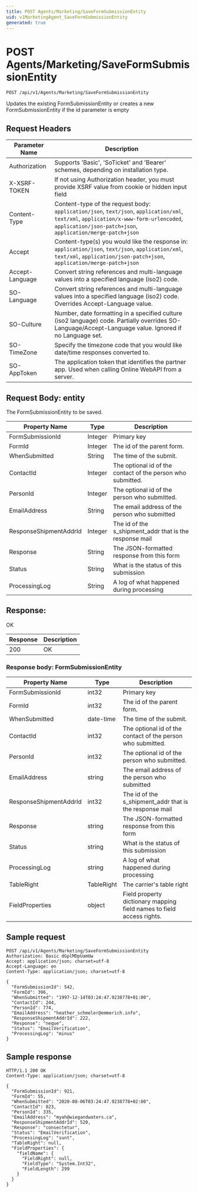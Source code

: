 ```yaml
---
title: POST Agents/Marketing/SaveFormSubmissionEntity
uid: v1MarketingAgent_SaveFormSubmissionEntity
generated: true
---
```


# POST Agents/Marketing/SaveFormSubmissionEntity

```http
POST /api/v1/Agents/Marketing/SaveFormSubmissionEntity
```

Updates the existing FormSubmissionEntity or creates a new FormSubmissionEntity if the id parameter is empty








## Request Headers

| Parameter Name | Description |
|----------------|-------------|
| Authorization  | Supports 'Basic', 'SoTicket' and 'Bearer' schemes, depending on installation type. |
| X-XSRF-TOKEN   | If not using Authorization header, you must provide XSRF value from cookie or hidden input field |
| Content-Type | Content-type of the request body: `application/json`, `text/json`, `application/xml`, `text/xml`, `application/x-www-form-urlencoded`, `application/json-patch+json`, `application/merge-patch+json` |
| Accept         | Content-type(s) you would like the response in: `application/json`, `text/json`, `application/xml`, `text/xml`, `application/json-patch+json`, `application/merge-patch+json` |
| Accept-Language | Convert string references and multi-language values into a specified language (iso2) code. |
| SO-Language | Convert string references and multi-language values into a specified language (iso2) code. Overrides Accept-Language value. |
| SO-Culture | Number, date formatting in a specified culture (iso2 language) code. Partially overrides SO-Language/Accept-Language value. Ignored if no Language set. |
| SO-TimeZone | Specify the timezone code that you would like date/time responses converted to. |
| SO-AppToken | The application token that identifies the partner app. Used when calling Online WebAPI from a server. |

## Request Body: entity 

The FormSubmissionEntity to be saved. 

| Property Name | Type |  Description |
|----------------|------|--------------|
| FormSubmissionId | Integer | Primary key |
| FormId | Integer | The id of the parent form. |
| WhenSubmitted | String | The time of the submit. |
| ContactId | Integer | The optional id of the contact of the person who submitted. |
| PersonId | Integer | The optional id of the person who submitted. |
| EmailAddress | String | The email address of the person who submitted |
| ResponseShipmentAddrId | Integer | The id of the s_shipment_addr that is the response mail |
| Response | String | The JSON-formatted response from this form |
| Status | String | What is the status of this submission |
| ProcessingLog | String | A log of what happened during processing |

## Response:

OK

| Response | Description |
|----------------|-------------|
| 200 | OK |

### Response body: FormSubmissionEntity

| Property Name | Type |  Description |
|----------------|------|--------------|
| FormSubmissionId | int32 | Primary key |
| FormId | int32 | The id of the parent form. |
| WhenSubmitted | date-time | The time of the submit. |
| ContactId | int32 | The optional id of the contact of the person who submitted. |
| PersonId | int32 | The optional id of the person who submitted. |
| EmailAddress | string | The email address of the person who submitted |
| ResponseShipmentAddrId | int32 | The id of the s_shipment_addr that is the response mail |
| Response | string | The JSON-formatted response from this form |
| Status | string | What is the status of this submission |
| ProcessingLog | string | A log of what happened during processing |
| TableRight | TableRight | The carrier's table right |
| FieldProperties | object | Field property dictionary mapping field names to field access rights. |

## Sample request

```http!
POST /api/v1/Agents/Marketing/SaveFormSubmissionEntity
Authorization: Basic dGplMDpUamUw
Accept: application/json; charset=utf-8
Accept-Language: en
Content-Type: application/json; charset=utf-8

{
  "FormSubmissionId": 542,
  "FormId": 396,
  "WhenSubmitted": "1997-12-14T03:24:47.9238778+01:00",
  "ContactId": 244,
  "PersonId": 774,
  "EmailAddress": "heather_schmeler@emmerich.info",
  "ResponseShipmentAddrId": 222,
  "Response": "neque",
  "Status": "EmailVerification",
  "ProcessingLog": "minus"
}
```

## Sample response

```http_
HTTP/1.1 200 OK
Content-Type: application/json; charset=utf-8

{
  "FormSubmissionId": 921,
  "FormId": 55,
  "WhenSubmitted": "2020-08-06T03:24:47.9238778+02:00",
  "ContactId": 823,
  "PersonId": 335,
  "EmailAddress": "myah@wiegandwaters.ca",
  "ResponseShipmentAddrId": 520,
  "Response": "consectetur",
  "Status": "EmailVerification",
  "ProcessingLog": "sunt",
  "TableRight": null,
  "FieldProperties": {
    "fieldName": {
      "FieldRight": null,
      "FieldType": "System.Int32",
      "FieldLength": 299
    }
  }
}
```